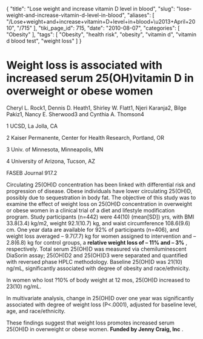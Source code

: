 {
    "title": "Lose weight and increase vitamin D level in blood",
    "slug": "lose-weight-and-increase-vitamin-d-level-in-blood",
    "aliases": [
        "/Lose+weight+and+increase+vitamin+D+level+in+blood+\u2013+April+2010",
        "/715"
    ],
    "tiki_page_id": 715,
    "date": "2010-08-07",
    "categories": [
        "Obesity"
    ],
    "tags": [
        "Obesity",
        "health risk",
        "obesity",
        "vitamin d",
        "vitamin d blood test",
        "weight loss"
    ]
}


# Weight loss is associated with increased serum 25(OH)vitamin D in overweight or obese women

Cheryl L. Rock1, Dennis D. Heath1, Shirley W. Flatt1, Njeri Karanja2, Bilge Pakiz1, Nancy E. Sherwood3 and Cynthia A. Thomson4

1 UCSD, La Jolla, CA

2 Kaiser Permanente, Center for Health Research, Portland, OR

3 Univ. of Minnesota, Minneapolis, MN

4 University of Arizona, Tucson, AZ

FASEB Journal 917.2

Circulating 25(OH)D concentration has been linked with differential risk and progression of disease. Obese individuals have lower circulating 25(OH)D, possibly due to sequestration in body fat. The objective of this study was to examine the effect of weight loss on 25(OH)D concentration in overweight or obese women in a clinical trial of a diet and lifestyle modification program. Study participants (n=442) were 44(10) (mean<span>[SD]</span>) yrs, with BMI 33.8(3.4) kg/m2, weight 92.1(10.7) kg, and waist circumference 108.6(9.6) cm. One year data are available for 92% of participants (n=406), and weight loss averaged – 9.7(7.7) kg for women assigned to intervention and – 2.8(6.8) kg for control groups, a  **relative weight loss of – 11% and – 3%** , respectively. Total serum 25(OH)D was measured via chemiluminescent DiaSorin assay; 25(OH)D2 and 25(OH)D3 were separated and quantified with reversed phase HPLC methodology. Baseline 25(OH)D was 21(10) ng/mL, significantly associated with degree of obesity and race/ethnicity. 

In women who lost ?10% of body weight at 12 mos, 25(OH)D increased to 23(10) ng/mL. 

In multivariate analysis, change in 25(OH)D over one year was significantly associated with degree of weight loss (P<.0001), adjusted for baseline level, age, and race/ethnicity. 

These findings suggest that weight loss promotes increased serum 25(OH)D in overweight or obese women.  **Funded by Jenny Craig, Inc** .